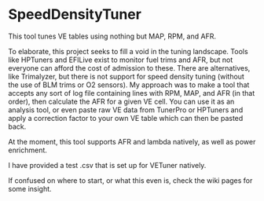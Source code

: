 # SpeedDensityTuner
This tool tunes VE tables using nothing but MAP, RPM, and AFR.


To elaborate, this project seeks to fill a void in the tuning landscape. Tools like HPTuners and EFILive exist to monitor fuel trims and AFR, but not everyone can afford the cost of admission to these. There are alternatives, like Trimalyzer, but there is not support for speed density tuning (without the use of BLM trims or O2 sensors). My approach was to make a tool that accepts any sort of log file containing lines with RPM, MAP, and AFR (in that order), then calculate the AFR for a given VE cell. You can use it as an analysis tool, or even paste raw VE data from TunerPro or HPTuners and apply a correction factor to your own VE table which can then be pasted back.

At the moment, this tool supports AFR and lambda natively, as well as power enrichment.

I have provided a test .csv that is set up for VETuner natively.

If confused on where to start, or what this even is, check the wiki pages for some insight. 
